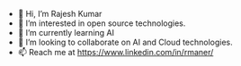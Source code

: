 - 👋 Hi, I’m Rajesh Kumar
- 👀 I’m interested in open source technologies.
- 🌱 I’m currently learning AI
- 💞️ I’m looking to collaborate on AI and Cloud technologies.
- 📫 Reach me at https://www.linkedin.com/in/rmaner/

<!---
rmaner/rmaner is a ✨ special ✨ repository because its `README.md` (this file) appears on your GitHub profile.
You can click the Preview link to take a look at your changes.
--->
